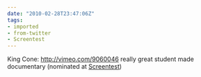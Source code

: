 ```yaml
---
date: "2010-02-28T23:47:06Z"
tags:
- imported
- from-twitter
- Screentest
---
```

King Cone: http://vimeo.com/9060046 really great student made documentary \(nominated at [Screentest](/tags/Screentest))
